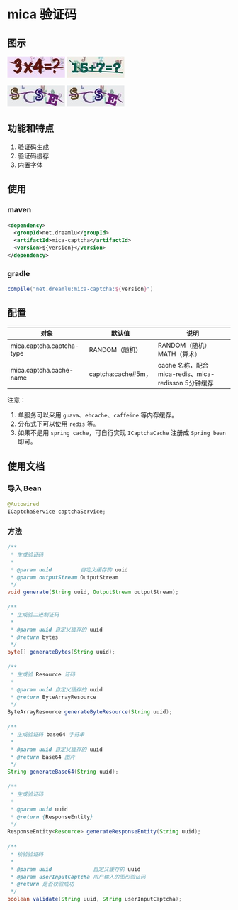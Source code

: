# mica 验证码

## 图示
![数学验证码01](../docs/images/0701.m.jpg)
![数学验证码02](../docs/images/0702.m.jpg)

![随机数验证码03](../docs/images/0703.r.jpg)
![随机数验证码04](../docs/images/0703.r.jpg)

## 功能和特点
1. 验证码生成
2. 验证码缓存
3. 内置字体

## 使用
### maven
```xml
<dependency>
  <groupId>net.dreamlu</groupId>
  <artifactId>mica-captcha</artifactId>
  <version>${version}</version>
</dependency>
```

### gradle
```groovy
compile("net.dreamlu:mica-captcha:${version}")
```

## 配置
| 对象                      | 默认值               | 说明                                |
| ------------------------- | ------------------- | ---------------------------------- |
| mica.captcha.captcha-type | RANDOM（随机）       | RANDOM（随机）MATH（算术）           |
| mica.captcha.cache-name   | captcha:cache#5m，  | cache 名称，配合 mica-redis、mica-redisson 5分钟缓存 |

注意： 
1. 单服务可以采用 `guava`、`ehcache`、`caffeine` 等内存缓存。
2. 分布式下可以使用 `redis` 等。
3. 如果不是用 `spring cache`，可自行实现 `ICaptchaCache` 注册成 `Spring bean` 即可。

## 使用文档

### 导入 Bean
```java
@Autowired
ICaptchaService captchaService;
```

### 方法
```java
/**
 * 生成验证码
 *
 * @param uuid         自定义缓存的 uuid
 * @param outputStream OutputStream
 */
void generate(String uuid, OutputStream outputStream);

/**
 * 生成验二进制证码
 *
 * @param uuid 自定义缓存的 uuid
 * @return bytes
 */
byte[] generateBytes(String uuid);

/**
 * 生成验 Resource 证码
 *
 * @param uuid 自定义缓存的 uuid
 * @return ByteArrayResource
 */
ByteArrayResource generateByteResource(String uuid);

/**
 * 生成验证码 base64 字符串
 *
 * @param uuid 自定义缓存的 uuid
 * @return base64 图片
 */
String generateBase64(String uuid);

/**
 * 生成验证码
 *
 * @param uuid uuid
 * @return {ResponseEntity}
 */
ResponseEntity<Resource> generateResponseEntity(String uuid);

/**
 * 校验验证码
 *
 * @param uuid             自定义缓存的 uuid
 * @param userInputCaptcha 用户输入的图形验证码
 * @return 是否校验成功
 */
boolean validate(String uuid, String userInputCaptcha);
```